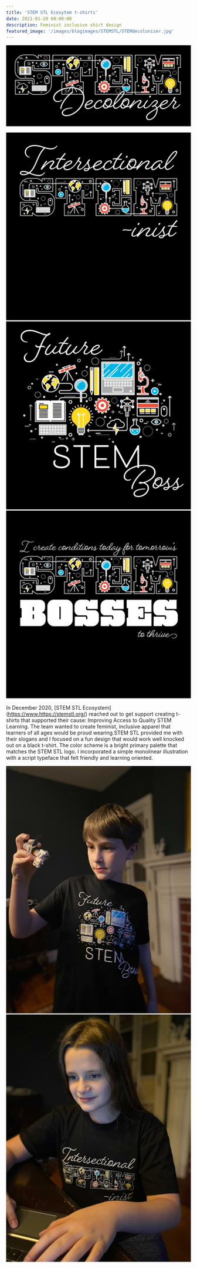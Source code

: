```yaml
---
title: 'STEM STL Ecosytem t-shirts'
date: 2021-01-20 00:00:00
description: Feminist inclusive shirt design
featured_image: '/images/blogimages/STEMSTL/STEMdecolonizer.jpg'
---
```


![](/images/blogimages/STEMSTL/STEMdecolonizer.jpg)

<div class="gallery" data-columns="3">
	<img src="/images/blogimages/STEMSTL/STEMIntersection.jpg">
	<img src="/images/blogimages/STEMSTL/FutureSTEMboss.jpg">
	<img src="/images/blogimages/STEMSTL/STEMbossthrive.jpg">	
	</div>

In December 2020, [STEM STL Ecosystem] (https://www.https://stemstl.org/) reached out to get support creating t-shirts that supported their cause: Improving Access to Quality STEM Learning. The team wanted to create feminist, inclusive apparel that learners of all ages would be proud wearing.STEM STL provided me with their slogans and I focused on a fun design that would work well knocked out on a black t-shirt. The color scheme is a bright primary palette that matches the STEM STL logo. I incorporated a simple monolinear illustration with a script typeface that felt friendly and learning oriented.


<div class="gallery" data-columns="2">
	<img src="/images/blogimages/STEMSTL/ollie.jpg">
	<img src="/images/blogimages/STEMSTL/maddie.jpg">
	</div>